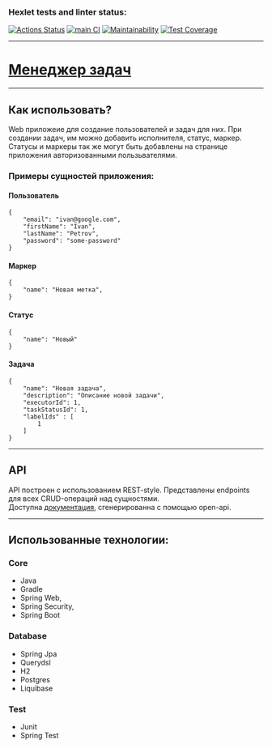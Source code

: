### Hexlet tests and linter status:
[![Actions Status](https://github.com/datfeelbruh/java-project-73/workflows/hexlet-check/badge.svg)](https://github.com/datfeelbruh/java-project-73/actions)  [![main CI](https://github.com/datfeelbruh/java-project-73/actions/workflows/CI.yml/badge.svg)](https://github.com/datfeelbruh/java-project-73/actions/workflows/CI.yml)  [![Maintainability](https://api.codeclimate.com/v1/badges/db04d449e857b08796d4/maintainability)](https://codeclimate.com/github/datfeelbruh/java-project-73/maintainability) [![Test Coverage](https://api.codeclimate.com/v1/badges/db04d449e857b08796d4/test_coverage)](https://codeclimate.com/github/datfeelbruh/java-project-73/test_coverage)
___
# [Менеджер задач](https://project-5-g1sl.onrender.com)  
___
## Как использовать?
Web приложеие для создание пользователей и задач для них. При создании задач, им можно добавить исполнителя, статус, маркер.  
Статусы и маркеры так же могут быть добавлены на странице приложения авторизованными пользьвателями.
### Примеры сущностей приложения:
#### Пользователь
```
{
    "email": "ivan@google.com",
    "firstName": "Ivan",
    "lastName": "Petrov",
    "password": "some-password"
}
```
#### Маркер
```
{
    "name": "Новая метка",
}
```
#### Статус
```
{
    "name": "Новый"
}
```
#### Задача
```
{
    "name": "Новая задача",
    "description": "Описание новой задачи",
    "executorId": 1,
    "taskStatusId": 1,
    "labelIds" : [
        1
    ]
}
```
___
## API
API построен с использованием REST-style. Представлены endpoints для всех CRUD-операций над сущностями.  
Доступна [документация](https://project-5-g1sl.onrender.com/swagger-ui/index.html?configUrl=/v3/api-docs/swagger-config), сгенерированна с помощью open-api.
___
## Использованные технологии:
### Core
* Java
* Gradle
* Spring Web,
* Spring Security, 
* Spring Boot
### Database
* Spring Jpa
* Querydsl
* H2
* Postgres
* Liquibase
### Test
* Junit
* Spring Test

